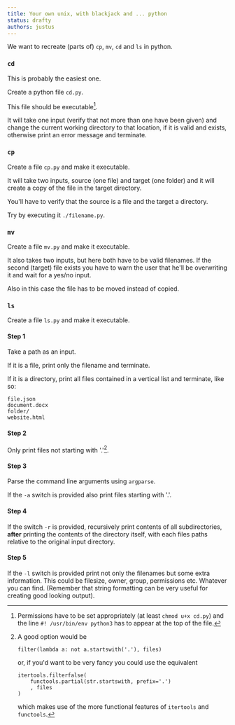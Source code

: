 ```yaml
---
title: Your own unix, with blackjack and ... python
status: drafty
authors: justus
---
```


We want to recreate (parts of) `cp`, `mv`, `cd` and `ls` in python.


### `cd`

This is probably the easiest one.

Create a python file `cd.py`.

This file should be executable[^executable].

[^executable]:
    Permissions have to be set appropriately (at least `chmod u+x cd.py`) and the line `#! /usr/bin/env python3` has to appear at the top of the file.

It will take one input (verify that not more than one have been given) and change the current working directory to that location, if it is valid and exists, otherwise print an error message and terminate.


### `cp`

Create a file `cp.py` and make it executable.

It will take two inputs, source (one file) and target (one folder) and it will create a copy of the file in the target directory.

You'll have to verify that the source is a file and the target a directory.

Try by executing it `./filename.py`.


### `mv`

Create a file `mv.py` and make it executable.

It also takes two inputs, but here both have to be valid filenames. If the second (target) file exists you have to warn the user that he'll be overwriting it and wait for a yes/no input.

Also in this case the file has to be moved instead of copied.


### `ls`

Create a file `ls.py` and make it executable.

#### Step 1

Take a path as an input.

If it is a file, print only the filename and terminate.

If it is a directory, print all files contained in a vertical list and terminate, like so:

```
file.json
document.docx
folder/
website.html
```

#### Step 2

Only print files not starting with '.'[^filter].

[^filter]:
    A good option would be

    ```
    filter(lambda a: not a.startswith('.'), files)
    ```

    or, if you'd want to be very fancy you could use the equivalent

    ```
    itertools.filterfalse(
        functools.partial(str.startswith, prefix='.')
        , files
    )
    ```

    which makes use of the more functional features of `itertools` and `functools`.


#### Step 3

Parse the command line arguments using `argparse`.

If the `-a` switch is provided also print files starting with '.'.

#### Step 4

If the switch `-r` is provided, recursively print contents of all subdirectories, **after** printing the contents of the directory itself, with each files paths relative to the original input directory.

#### Step 5

If the `-l` switch is provided print not only the filenames but some extra information. This could be filesize, owner, group, permissions etc. Whatever you can find. (Remember that string formatting can be very useful for creating good looking output).
